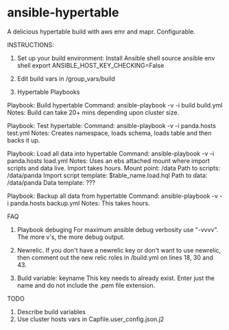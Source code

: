 ansible-hypertable
==================

A delicious hypertable build with aws emr and mapr.  Configurable.

INSTRUCTIONS:
1) Set up your build environment:
Install Ansible
shell source ansible env
shell export ANSIBLE_HOST_KEY_CHECKING=False


2) Edit build vars in /group_vars/build


3) Hypertable Playbooks

Playbook: Build hypertable
Command: ansible-playbook -v -i build build.yml
Notes: Build can take 20+ mins depending upon cluster size.

Playbook: Test hypertable:
Command: ansible-playbook -v -i panda.hosts test.yml
Notes: Creates namespace, loads schema, loads table and then backs it up.

Playbook: Load all data into hypertable
Command: ansible-playbook -v -i panda.hosts load.yml
Notes:  Uses an ebs attached mount where import scripts and data live.  Import takes hours.
        Mount point: /data
        Path to scripts: /data/panda
        Import script template: $table_name.load.hql
        Path to data: /data/panda
        Data template: ???
      

Playbook: Backup all data from hypertable
Command: ansible-playbook -v -i panda.hosts backup.yml
Notes:  This takes hours.



FAQ
1) Playbook debuging
For maximum ansible debug verbosity use "-vvvv".  The more v's, the more debug output.

2) Newrelic.
If you don't have a newrelic key or don't want to use newrelic, then comment out the new relic roles in /build.yml on lines 18, 30 and 43.

3) Build variable: keyname
This key needs to already exist.  Enter just the name and do not include the .pem file extension.

TODO
1) Describe build variables
2) Use cluster hosts vars in Capfile.user_config.json.j2




